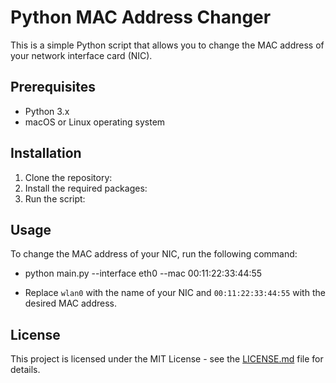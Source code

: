 # Python MAC Address Changer

This is a simple Python script that allows you to change the MAC address of your network interface card (NIC).

## Prerequisites

- Python 3.x
- macOS or Linux operating system

## Installation

1. Clone the repository:
2. Install the required packages:
3. Run the script:

## Usage

To change the MAC address of your NIC, run the following command:
+ python main.py --interface eth0 --mac 00:11:22:33:44:55
- Replace `wlan0` with the name of your NIC and `00:11:22:33:44:55` with the desired MAC address.

## License

This project is licensed under the MIT License - see the [LICENSE.md](LICENSE.md) file for details.
